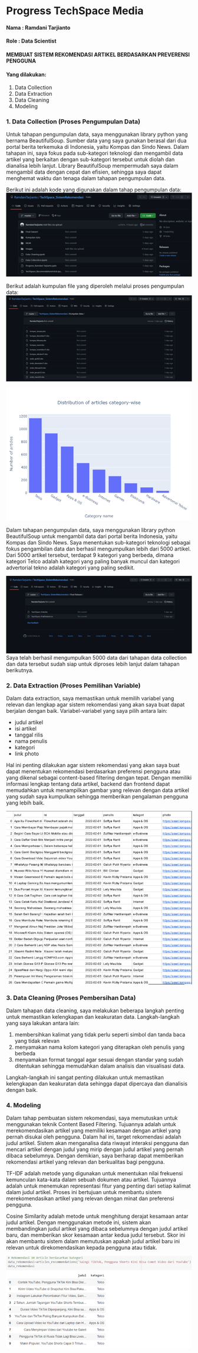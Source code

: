 # Progress TechSpace Media

#### Nama   : Ramdani Tarjianto
#### Role  : Data Scientist

#### MEMBUAT SISTEM REKOMENDASI ARTIKEL BERDASARKAN PREVERENSI PENGGUNA

#### Yang dilakukan:
 1. Data Collection
 2. Data Extraction
 3. Data Cleaning
 4. Modeling


### 1. Data Collection (Proses Pengumpulan Data)
Untuk tahapan pengumpulan data, saya menggunakan library python yang bernama BeautifulSoup. Sumber data yang saya gunakan berasal dari dua portal berita terkemuka di Indonesia, yaitu Kompas dan Sindo News. Dalam tahapan ini, saya fokus pada sub-kategori teknologi dan mengambil data artikel yang berkaitan dengan sub-kategori tersebut untuk diolah dan dianalisa lebih lanjut. Library BeautifulSoup mempermudah saya dalam mengambil data dengan cepat dan efisien, sehingga saya dapat menghemat waktu dan tenaga dalam tahapan pengumpulan data.

Berikut ini adalah kode yang digunakan dalam tahap pengumpulan data:
![code data collection](https://raw.githubusercontent.com/RamdaniTarjianto/TechSpace_SistemRekomendasi/master/images/code%20data%20collection.PNG)

Berikut adalah kumpulan file yang diperoleh melalui proses pengumpulan data:
![hasil data collection](https://raw.githubusercontent.com/RamdaniTarjianto/TechSpace_SistemRekomendasi/master/images/hasil%20data%20collection.PNG)

![hasil data collection](https://raw.githubusercontent.com/RamdaniTarjianto/TechSpace_SistemRekomendasi/master/images/gambar%20plot.png)

Dalam tahapan pengumpulan data, saya menggunakan library python BeautifulSoup untuk mengambil data dari portal berita Indonesia, yaitu Kompas dan Sindo News. Saya menentukan sub-kategori teknologi sebagai fokus pengambilan data dan berhasil mengumpulkan lebih dari 5000 artikel. Dari 5000 artikel tersebut, terdapat 9 kategori yang berbeda, dimana kategori Telco adalah kategori yang paling banyak muncul dan kategori advertorial tekno adalah kategori yang paling sedikit.

![hasil data collection](https://raw.githubusercontent.com/RamdaniTarjianto/TechSpace_SistemRekomendasi/master/images/final%20dataset.PNG)
Saya telah berhasil mengumpulkan 5000 data dari tahapan data collection dan data tersebut sudah siap untuk diproses lebih lanjut dalam tahapan berikutnya.


### 2. Data Extraction (Proses Pemilihan Variable)
Dalam data extraction, saya memastikan untuk memilih variabel yang relevan dan lengkap agar sistem rekomendasi yang akan saya buat dapat berjalan dengan baik. Variabel-variabel yang saya pilih antara lain: 
- judul artikel 
- isi artikel 
- tanggal rilis 
- nama penulis 
- kategori 
- link photo

Hal ini penting dilakukan agar sistem rekomendasi yang akan saya buat dapat menentukan rekomendasi berdasarkan preferensi pengguna atau yang dikenal sebagai content-based filtering dengan tepat. Dengan memiliki informasi lengkap tentang data artikel, backend dan frontend dapat memudahkan untuk menampilkan gambar yang relevan dengan data artikel yang sudah saya kumpulkan sehingga memberikan pengalaman pengguna yang lebih baik.

![hasil data collection](https://raw.githubusercontent.com/RamdaniTarjianto/TechSpace_SistemRekomendasi/master/images/hasil%20data%20collection%201.PNG)

### 3. Data Cleaning (Proses Pembersihan Data)
Dalam tahapan data cleaning, saya melakukan beberapa langkah penting untuk memastikan kelengkapan dan keakuratan data. Langkah-langkah yang saya lakukan antara lain: 
1. membersihkan kalimat yang tidak perlu seperti simbol dan tanda baca yang tidak relevan 
2. menyamakan nama kolom kategori yang diterapkan oleh penulis yang berbeda 
3. menyamakan format tanggal agar sesuai dengan standar yang sudah ditentukan sehingga memudahkan dalam analisis dan visualisasi data.

Langkah-langkah ini sangat penting dilakukan untuk memastikan kelengkapan dan keakuratan data sehingga dapat dipercaya dan dianalisis dengan baik.

### 4. Modeling
Dalam tahap pembuatan sistem rekomendasi, saya memutuskan untuk menggunakan teknik Content Based Filtering. Tujuannya adalah untuk merekomendasikan artikel yang memiliki kesamaan dengan artikel yang pernah disukai oleh pengguna. Dalam hal ini, target rekomendasi adalah judul artikel. Sistem akan menganalisa data riwayat interaksi pengguna dan mencari artikel dengan judul yang mirip dengan judul artikel yang pernah dibaca sebelumnya. Dengan demikian, saya berharap dapat memberikan rekomendasi artikel yang relevan dan berkualitas bagi pengguna.

TF-IDF adalah metode yang digunakan untuk menentukan nilai frekuensi kemunculan kata-kata dalam sebuah dokumen atau artikel. Tujuannya adalah untuk menemukan representasi fitur yang penting dari setiap kalimat dalam judul artikel. Proses ini bertujuan untuk membantu sistem merekomendasikan artikel yang relevan dengan minat dan preferensi pengguna.

Cosine Similarity adalah metode untuk menghitung derajat kesamaan antar judul artikel. Dengan menggunakan metode ini, sistem akan membandingkan judul artikel yang dibaca sebelumnya dengan judul artikel baru, dan memberikan skor kesamaan antar kedua judul tersebut. Skor ini akan membantu sistem dalam memutuskan apakah judul artikel baru ini relevan untuk direkomendasikan kepada pengguna atau tidak.

![hasil data collection](https://raw.githubusercontent.com/RamdaniTarjianto/TechSpace_SistemRekomendasi/master/images/hasil%20sistem%20rekomendasi.png)
